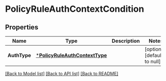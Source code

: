 # PolicyRuleAuthContextCondition

## Properties
Name | Type | Description | Notes
------------ | ------------- | ------------- | -------------
**AuthType** | [***PolicyRuleAuthContextType**](PolicyRuleAuthContextType.md) |  | [optional] [default to null]

[[Back to Model list]](../README.md#documentation-for-models) [[Back to API list]](../README.md#documentation-for-api-endpoints) [[Back to README]](../README.md)

